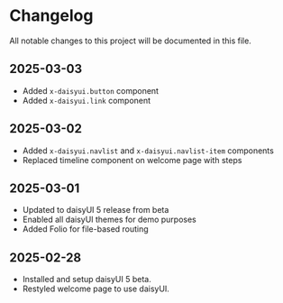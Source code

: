 # Changelog

All notable changes to this project will be documented in this file.

## 2025-03-03

-   Added `x-daisyui.button` component
-   Added `x-daisyui.link` component

## 2025-03-02

-   Added `x-daisyui.navlist` and `x-daisyui.navlist-item` components
-   Replaced timeline component on welcome page with steps

## 2025-03-01

-   Updated to daisyUI 5 release from beta
-   Enabled all daisyUI themes for demo purposes
-   Added Folio for file-based routing

## 2025-02-28

-   Installed and setup daisyUI 5 beta.
-   Restyled welcome page to use daisyUI.
